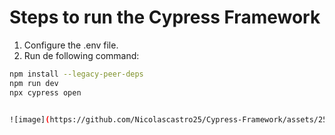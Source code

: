 # Steps to run the Cypress Framework

1. Configure the .env file. 
2. Run de following command:
```sh
npm install --legacy-peer-deps
npm run dev
npx cypress open


![image](https://github.com/Nicolascastro25/Cypress-Framework/assets/25957863/62e251ca-30f3-4fe5-85db-aabb2b59f91d)


